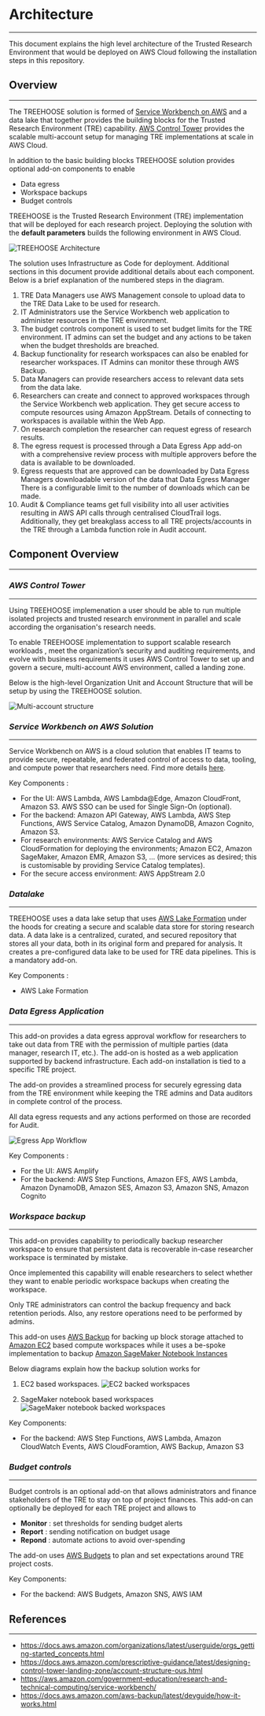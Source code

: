 # Architecture

---

This document explains the high level architecture of
the Trusted Research Environment that would be deployed
on AWS Cloud following the installation
steps in this repository.

## Overview

---

The TREEHOOSE solution is formed of
[Service Workbench on AWS](https://aws.amazon.com/government-education/research-and-technical-computing/service-workbench/)
and a data lake that together provides the building blocks
for the Trusted Research Environment (TRE) capability.
[AWS Control Tower](https://aws.amazon.com/controltower/) provides the scalable
multi-account setup for managing TRE implementations at scale in AWS Cloud.

In addition to the basic building blocks TREEHOOSE solution
provides optional add-on components to enable

- Data egress
- Workspace backups
- Budget controls

TREEHOOSE is the Trusted Research Environment (TRE) implementation
that will be deployed for each research project.
Deploying the solution with the **default parameters**
builds the following environment in AWS Cloud.

![TREEHOOSE Architecture](../../res/images/TREEHOOSE-architecture.png)

The solution uses Infrastructure as Code for deployment.
Additional sections in this document provide additional details about each component. Below is a brief explanation
of the numbered steps in the diagram.

1. TRE Data Managers use AWS Management console to upload
   data to the TRE Data Lake to be used for research.
1. IT Administrators use the Service Workbench web application
   to administer resources in the TRE environment.
1. The budget controls component is used to set budget limits for the TRE
   environment. IT admins can set the budget and any actions
   to be taken when the budget thresholds are breached.
1. Backup functionality for research workspaces can also be
   enabled for researcher workspaces. IT Admins can monitor
   these through AWS Backup.
1. Data Managers can provide researchers access to relevant
   data sets from the data lake.
1. Researchers can create and connect to approved workspaces through the Service Workbench web application.
   They get secure access to compute resources using
   Amazon AppStream. Details of connecting to workspaces is available within the Web App.
1. On research completion the researcher can request egress of
   research results.
1. The egress request is processed through a Data Egress App add-on
   with a comprehensive review process with multiple approvers
   before the data is available to be downloaded.
1. Egress requests that are approved can be downloaded by Data Egress Managers
  downloadable version of the data that Data Egress Manager
  There is a configurable limit to the number of downloads which can be made.
1. Audit & Compliance teams get full visibility into all
    user activities resulting in AWS API calls through centralised
    CloudTrail logs. Additionally, they get breakglass
    access to all TRE projects/accounts in the TRE through
    a Lambda function role in Audit account.

## Component Overview

---

### *AWS Control Tower*

---

Using TREEHOOSE implemenation a user should be able to run multiple
isolated projects and trusted research environment in parallel
and scale according the organisation's research needs.

To enable TREEHOOSE implementation to support scalable research workloads
, meet the organization’s security and auditing requirements, and evolve with business requirements
it uses AWS Control Tower to set up and govern a secure,
multi-account AWS environment, called a landing zone.

Below is the high-level Organization Unit and Account Structure
that will be setup by using the TREEHOOSE solution.

![Multi-account structure](../../res/images/multi-account-setup.png)

### *Service Workbench on AWS Solution*

---

Service Workbench on AWS is a cloud solution that enables
IT teams to provide secure, repeatable, and federated control of
access to data, tooling, and compute power that researchers need.
Find more details [here](https://aws.amazon.com/government-education/research-and-technical-computing/service-workbench/).

Key Components :

- For the UI: AWS Lambda, AWS Lambda@Edge, Amazon CloudFront,
  Amazon S3. AWS SSO can be used for Single Sign-On (optional).
- For the backend: Amazon API Gateway, AWS Lambda,
  AWS Step Functions, AWS Service Catalog, Amazon DynamoDB, Amazon Cognito, Amazon S3.
- For research environments: AWS Service Catalog and AWS CloudFormation
  for deploying the environments; Amazon EC2, Amazon SageMaker, Amazon EMR, Amazon S3, ...
  (more services as desired; this is customisable by providing Service Catalog templates).
- For the secure access environment: AWS AppStream 2.0

### *Datalake*

---

TREEHOOSE uses a data lake setup that
uses [AWS Lake Formation](https://aws.amazon.com/lake-formation/)
under the hoods for creating a secure and scalable
data store for storing research data.
A data lake is a centralized, curated, and secured repository that stores all your data,
both in its original form and prepared for analysis.
It creates a pre-configured data lake to be used for TRE data pipelines.
This is a mandatory add-on.

Key Components :

- AWS Lake Formation

### *Data Egress Application*

---

This add-on provides a data egress approval workflow
for researchers to take out data from TRE with the permission of multiple parties
(data manager, research IT, etc.).
The add-on is hosted as a web application supported by
backend infrastructure. Each add-on installation is tied
to a specific TRE project.

The add-on provides a streamlined
process for securely egressing data from the TRE environment
while keeping the TRE admins and Data auditors in complete
control of the process.

All data egress requests and any actions performed on those
are recorded for Audit.

![Egress App Workflow](../../res/images/egress-app-workflow.png)

Key Components :

- For the UI: AWS Amplify
- For the backend: AWS Step Functions, Amazon EFS,
  AWS Lambda, Amazon DynamoDB, Amazon SES, Amazon S3, Amazon SNS, Amazon Cognito

### *Workspace backup*

---

This add-on provides capability to periodically
backup researcher workspace to ensure that persistent
data is recoverable in-case researcher workspace is
terminated by mistake.

Once implemented this capability will enable
researchers to select whether they want to enable
periodic workspace backups when creating the workspace.

Only TRE administrators can control the backup frequency
and back retention periods. Also, any restore operations
need to be performed by admins.

This add-on uses [AWS Backup](https://aws.amazon.com/backup/) for backing up block storage attached to
[Amazon EC2](https://aws.amazon.com/ec2/) based compute workspaces while it uses a be-spoke
implementation to backup [Amazon SageMaker Notebook Instances](https://docs.aws.amazon.com/sagemaker/latest/dg/nbi.html)

Below diagrams explain how the backup solution works
for

1. EC2 based workspaces.
![EC2 backed workspaces](../../res/images/ec2-based-backup-design.png)

1. SageMaker notebook based workspaces
![SageMaker notebook backed workspaces](../../res/images/sagemaker-notebook-backup-design.png)

Key Components:

- For the backend: AWS Step Functions,
  AWS Lambda, Amazon CloudWatch Events, AWS CloudForamtion, AWS Backup, Amazon S3

### *Budget controls*

---

Budget controls is an optional
add-on that allows administrators and finance stakeholders
of the TRE to stay on top of project finances.
This add-on can optionally be deployed for
each TRE project and allows to

- **Monitor** : set thresholds for sending budget alerts
- **Report** : sending notification on budget usage
- **Repond** : automate actions to avoid over-spending

The add-on uses [AWS Budgets](https://aws.amazon.com/aws-cost-management/aws-budgets/)
 to plan and set expectations around TRE project costs.

Key Components:

- For the backend: AWS Budgets, Amazon SNS, AWS IAM

## References

---

- <https://docs.aws.amazon.com/organizations/latest/userguide/orgs_getting-started_concepts.html>
- <https://docs.aws.amazon.com/prescriptive-guidance/latest/designing-control-tower-landing-zone/account-structure-ous.html>
- <https://aws.amazon.com/government-education/research-and-technical-computing/service-workbench/>
- <https://docs.aws.amazon.com/aws-backup/latest/devguide/how-it-works.html>
